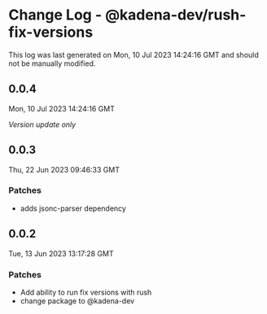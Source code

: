 # Change Log - @kadena-dev/rush-fix-versions

This log was last generated on Mon, 10 Jul 2023 14:24:16 GMT and should not be manually modified.

## 0.0.4
Mon, 10 Jul 2023 14:24:16 GMT

_Version update only_

## 0.0.3
Thu, 22 Jun 2023 09:46:33 GMT

### Patches

- adds jsonc-parser dependency

## 0.0.2
Tue, 13 Jun 2023 13:17:28 GMT

### Patches

- Add ability to run fix versions with rush
- change package to @kadena-dev

